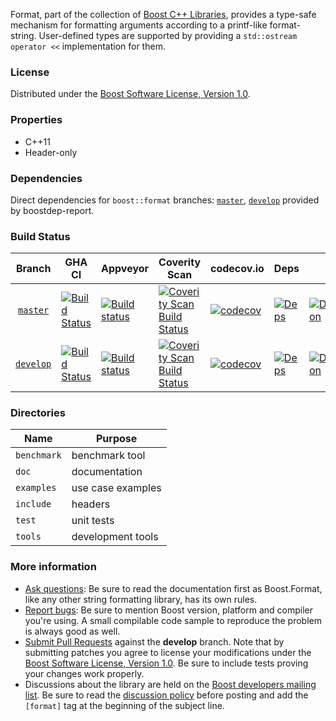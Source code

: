 Format, part of the collection of [Boost C++ Libraries](http://github.com/boostorg), provides a type-safe mechanism for formatting arguments according to a printf-like format-string.  User-defined types are supported by providing a `std::ostream operator <<` implementation for them.

### License

Distributed under the [Boost Software License, Version 1.0](http://www.boost.org/LICENSE_1_0.txt).

### Properties

* C++11
* Header-only

### Dependencies

Direct dependencies for `boost::format` branches: [`master`](https://pdimov.github.io/boostdep-report/master/format.html), [`develop`](https://pdimov.github.io/boostdep-report/develop/format.html) provided by boostdep-report.

### Build Status

Branch          | GHA CI | Appveyor | Coverity Scan | codecov.io | Deps | Docs | Tests |
:-------------: | ------ | -------- | ------------- | ---------- | ---- | ---- | ----- |
[`master`](https://github.com/boostorg/format/tree/master) | [![Build Status](https://github.com/boostorg/format/actions/workflows/ci.yml/badge.svg?branch=master)](https://github.com/boostorg/format/actions?query=branch:master) | [![Build status](https://ci.appveyor.com/api/projects/status/tkcumf8nu6tb697d/branch/master?svg=true)](https://ci.appveyor.com/project/jeking3/format-bhjc4/branch/master) | [![Coverity Scan Build Status](https://scan.coverity.com/projects/14007/badge.svg)](https://scan.coverity.com/projects/boostorg-format) | [![codecov](https://codecov.io/gh/boostorg/format/branch/master/graph/badge.svg)](https://codecov.io/gh/boostorg/format/branch/master) | [![Deps](https://img.shields.io/badge/deps-master-brightgreen.svg)](https://pdimov.github.io/boostdep-report/master/format.html) | [![Documentation](https://img.shields.io/badge/docs-master-brightgreen.svg)](https://www.boost.org/doc/libs/master/libs/format/) | [![Enter the Matrix](https://img.shields.io/badge/matrix-master-brightgreen.svg)](http://www.boost.org/development/tests/master/developer/format.html)
[`develop`](https://github.com/boostorg/format/tree/develop) | [![Build Status](https://github.com/boostorg/format/actions/workflows/ci.yml/badge.svg?branch=develop)](https://github.com/boostorg/format/actions?query=branch:develop) | [![Build status](https://ci.appveyor.com/api/projects/status/tkcumf8nu6tb697d/branch/develop?svg=true)](https://ci.appveyor.com/project/jeking3/format-bhjc4/branch/develop) | [![Coverity Scan Build Status](https://scan.coverity.com/projects/14007/badge.svg)](https://scan.coverity.com/projects/boostorg-format) | [![codecov](https://codecov.io/gh/boostorg/format/branch/develop/graph/badge.svg)](https://codecov.io/gh/boostorg/format/branch/develop) | [![Deps](https://img.shields.io/badge/deps-develop-brightgreen.svg)](https://pdimov.github.io/boostdep-report/develop/format.html) | [![Documentation](https://img.shields.io/badge/docs-develop-brightgreen.svg)](https://www.boost.org/doc/libs/develop/libs/format/) | [![Enter the Matrix](https://img.shields.io/badge/matrix-develop-brightgreen.svg)](http://www.boost.org/development/tests/develop/developer/format.html)

### Directories

| Name        | Purpose                        |
| ----------- | ------------------------------ |
| `benchmark` | benchmark tool                 |
| `doc`       | documentation                  |
| `examples`  | use case examples              |
| `include`   | headers                        |
| `test`      | unit tests                     |
| `tools`     | development tools              |

### More information

* [Ask questions](http://stackoverflow.com/questions/ask?tags=c%2B%2B,boost,boost-format): Be sure to read the documentation first as Boost.Format, like any other string formatting library, has its own rules.
* [Report bugs](https://github.com/boostorg/format/issues): Be sure to mention Boost version, platform and compiler you're using. A small compilable code sample to reproduce the problem is always good as well.
* [Submit Pull Requests](https://github.com/boostorg/format/pulls) against the **develop** branch. Note that by submitting patches you agree to license your modifications under the [Boost Software License, Version 1.0](http://www.boost.org/LICENSE_1_0.txt).  Be sure to include tests proving your changes work properly.
* Discussions about the library are held on the [Boost developers mailing list](http://www.boost.org/community/groups.html#main). Be sure to read the [discussion policy](http://www.boost.org/community/policy.html) before posting and add the `[format]` tag at the beginning of the subject line.


